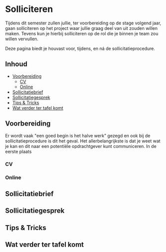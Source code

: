 # Solliciteren
<!-- no toc -->

Tijdens dit semester zullen jullie, ter voorbereiding op de stage volgend jaar, gaan solliciteren op het project waar jullie graag deel van uit zouden willen maken. Tevens kun je hierbij solliciteren op de rol die je binnen je team zou willen vervullen. 

Deze pagina biedt je houvast voor, tijdens, en ná de sollicitatieprocedure.



## Inhoud
<!-- no toc -->
  - [Voorbereiding](#voorbereiding)
    - [CV](#cv)
    - [Online](#online)
  - [Sollicitatiebrief](#sollicitatiebrief)
  - [Sollicitatiegesprek](#sollicitatiegesprek)
  - [Tips \& Tricks](#tips--tricks)
  - [Wat verder ter tafel komt](#wat-verder-ter-tafel-komt)

## Voorbereiding

Er wordt vaak "een goed begin is het halve werk" gezegd en ook bij de sollicitatieprocedure is dit het geval. Het allerbelangrijkste is dat je weet wat je kan en dit naar een potentiële opdrachtgever kunt communiceren. In de eerste plaats 

### CV

### Online

## Sollicitatiebrief

## Sollicitatiegesprek

## Tips & Tricks

## Wat verder ter tafel komt

